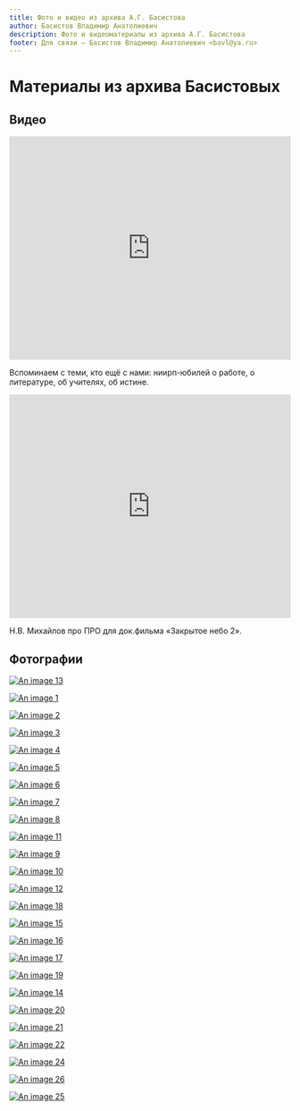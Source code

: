 ```yaml
---
title: Фото и видео из архива А.Г. Басистова
author: Басистов Владимир Анатолиевич
description: Фото и видеоматериалы из архива А.Г. Басистова
footer: Для связи — Басистов Владимир Анатолиевич <bavl@ya.ru>
---
```


# Материалы из архива Басистовых

## Видео

<iframe width="100%" height="400" src="https://www.youtube.com/embed/uHmCbkDJxek" frameborder="0" allow="accelerometer; autoplay; encrypted-media; gyroscope; picture-in-picture" allowfullscreen></iframe>

Вспоминаем с теми, кто ещё с нами: ниирп-юбилей о работе, о литературе, об учителях, об истине.

<iframe width="100%" height="400" src="https://www.youtube.com/embed/7hYdJbxZ6FI" frameborder="0" allow="accelerometer; autoplay; encrypted-media; gyroscope; picture-in-picture" allowfullscreen></iframe>

Н.В. Михайлов про ПРО для док.фильма «Закрытое небо 2».



## Фотографии

[![An image 13](./20200704_18_21_44_small.jpg)](/photo/20200704_18_21_44_original.jpg)

[![An image 1](./20200624_17_30_26_small.jpg)](/photo/20200624_17_30_26_original.jpg)

[![An image 2](./20200624_17_22_53_small.jpg)](/photo/20200624_17_22_53_original.jpg)

[![An image 3](./20200624_17_26_11_small.jpg)](/photo/20200624_17_26_11_original.jpg)

[![An image 4](./20200624_17_25_34_small.jpg)](/photo/20200624_17_25_34_original.jpg)

[![An image 5](./20200624_17_24_55_small.jpg)](/photo/20200624_17_24_55_original.jpg)

[![An image 6](./20200624_17_34_11_small.jpg)](/photo/20200624_17_34_11_original.jpg)

[![An image 7](./20200624_17_33_19_small.jpg)](/photo/20200624_17_33_19_original.jpg)

[![An image 8](./20200624_17_23_25_small.jpg)](/photo/20200624_17_23_25_original.jpg)

[![An image 11](./20200624_17_35_43_small.jpg)](/photo/20200624_17_35_43_original.jpg)





[![An image 9](./20200624_17_38_33_small.jpg)](/photo/20200624_17_38_33_original.jpg)

[![An image 10](./20200624_17_39_25_small.jpg)](/photo/20200624_17_39_25_original.jpg)



[![An image 12](./20200624_17_36_49_small.jpg)](/photo/20200624_17_36_49_original.jpg)

[![An image 18](./20200704_18_19_28_small.jpg)](/photo/20200704_18_19_28_original.jpg)




[![An image 15](./20200704_18_20_35_small.jpg)](/photo/20200704_18_20_35_original.jpg)

[![An image 16](./20200704_18_20_19_small.jpg)](/photo/20200704_18_20_19_original.jpg)

[![An image 17](./20200704_18_19_59_small.jpg)](/photo/20200704_18_19_59_original.jpg)

[![An image 19](./20200704_18_19_05_small.jpg)](/photo/20200704_18_19_05_original.jpg)


[![An image 14](./20200704_18_21_24_small.jpg)](/photo/20200704_18_21_24_original.jpg)

[![An image 20](./20200704_18_18_33_small.jpg)](/photo/20200704_18_18_33_original.jpg)

[![An image 21](./20200704_18_18_09_small.jpg)](/photo/20200704_18_18_09_original.jpg)

[![An image 22](./20200704_18_17_25_small.jpg)](/photo/20200704_18_17_25_original.jpg)

[![An image 24](./20200704_18_16_17_small.jpg)](/photo/20200704_18_16_17_original.jpg)

[![An image 26](./20200704_18_15_02_small.jpg)](/photo/20200704_18_15_02_original.jpg)

[![An image 25](./20200704_18_15_26_small.jpg)](/photo/20200704_18_15_26_original.jpg)





